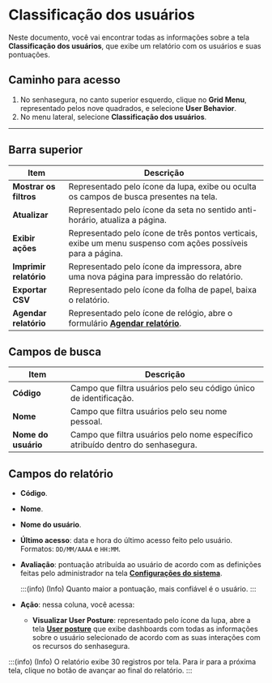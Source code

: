 # Classificação dos usuários

Neste documento, você vai encontrar todas as informações sobre a tela **Classificação dos usuários**, que exibe um relatório com os usuários e suas pontuações.

## Caminho para acesso

1. No senhasegura, no canto superior esquerdo, clique no **Grid Menu**, representado pelos nove quadrados, e selecione **User Behavior**.  
2. No menu lateral, selecione **Classificação dos usuários**.
---

## Barra superior

| Item               | Descrição                                                                                                      |
|--------------------|----------------------------------------------------------------------------------------------------------------|
| **Mostrar os filtros** | Representado pelo ícone da lupa, exibe ou oculta os campos de busca presentes na tela.                      |
| **Atualizar**          | Representado pelo ícone da seta no sentido anti-horário, atualiza a página.                                  |
| **Exibir ações**       | Representado pelo ícone de três pontos verticais, exibe um menu suspenso com ações possíveis para a página.  |
| **Imprimir relatório** | Representado pelo ícone da impressora, abre uma nova página para impressão do relatório.                    |
| **Exportar CSV**       | Representado pelo ícone da folha de papel, baixa o relatório.                                               |
| **Agendar relatório**  | Representado pelo ícone de relógio, abre o formulário **[Agendar relatório](/v3-33/docs/pt/general-information-how-to-issue-download-and-schedule-device-reports)**.                                |

## Campos de busca

| Item                 | Descrição                                                                            |
|----------------------|--------------------------------------------------------------------------------------|
| **Código**           | Campo que filtra usuários pelo seu código único de identificação.                    |
| **Nome**             | Campo que filtra usuários pelo seu nome pessoal.                                     |
| **Nome do usuário**  | Campo que filtra usuários pelo nome específico atribuído dentro do senhasegura.       |

## Campos do relatório

- **Código**.
- **Nome**.
- **Nome do usuário**.
- **Último acesso**: data e hora do último acesso feito pelo usuário. Formatos: `DD/MM/AAAA` e `HH:MM`.
- **Avaliação**: pontuação atribuída ao usuário de acordo com as definições feitas pelo administrador na tela **[Configurações do sistema](/v3-33/docs/pt/user-behavior-system-parameters)**.
  
    :::(info) (Info)
    Quanto maior a pontuação, mais confiável é o usuário.
    :::

- **Ação**: nessa coluna, você acessa:  
  - **Visualizar User Posture**: representado pelo ícone da lupa, abre a tela **[User posture](/v3-33/docs/pt/user-posture-screen)** que exibe dashboards com todas as informações sobre o usuário selecionado de acordo com as suas interações com os recursos do senhasegura.

:::(info) (Info)
O relatório exibe 30 registros por tela. Para ir para a próxima tela, clique no botão de avançar ao final do relatório.
:::

